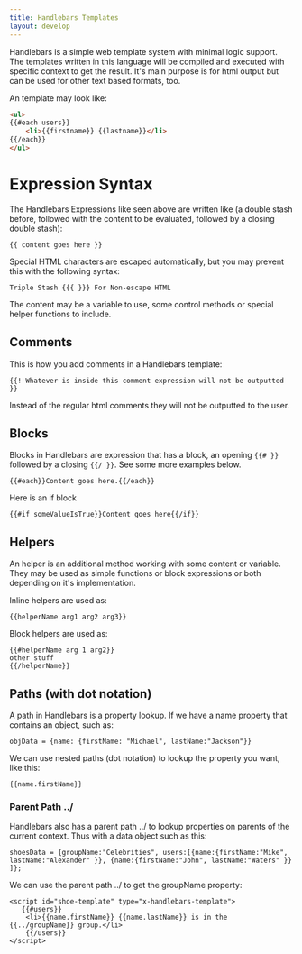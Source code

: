```yaml
---
title: Handlebars Templates
layout: develop
---
```


Handlebars is a simple web template system with minimal logic support. The
templates written in this language will be compiled and executed with specific
context to get the result. It's main purpose is for html output but can be used
for other text based formats, too.

An template may look like:

``` html
<ul>
{{#each users}}
    <li>{{firstname}} {{lastname}}</li>
{{/each}}
</ul>
```

Expression Syntax
===================================================================
The Handlebars Expressions like seen above are written like (a double stash before,
followed with the content to be evaluated, followed by a closing double stash): 

    {{ content goes here }}

Special HTML characters are escaped automatically, but you may prevent this
with the following syntax:

    Triple Stash {{{ }}} For Non-escape HTML

The content may be a variable to use, some control methods or special helper
functions to include.

Comments
-------------------------------------------------------------------
This is how you add comments in a Handlebars template:

    {{! Whatever is inside this comment expression will not be outputted  }}

Instead of the regular html comments they will not be outputted to the user.

Blocks
-------------------------------------------------------------------
Blocks in Handlebars are expression that has a block, an opening `{{# }}`
followed by a closing `{{/ }}`. See some more examples below.

    {{#each}}Content goes here.{{/each}}

Here is an if block

    {{#if someValueIsTrue}}Content goes here{{/if}}

Helpers
--------------------------------------------------------------------
An helper is an additional method working with some content or variable. They
may be used as simple functions or block expressions or both depending on it's
implementation.

Inline helpers are used as:

    {{helperName arg1 arg2 arg3}}

Block helpers are used as:

    {{#helperName arg 1 arg2}}
    other stuff
    {{/helperName}}

Paths (with dot notation)
--------------------------------------------------------------------
A path in Handlebars is a property lookup. If we have a name property that
contains an object, such as:

    objData = {name: {firstName: "Michael", lastName:"Jackson"}}

We can use nested paths (dot notation) to lookup the property you want, like this:

    {{name.firstName}}

### Parent Path ../
Handlebars also has a parent path ../ to lookup properties on parents of the
current context. Thus with a data object such as this:

    shoesData = {groupName:"Celebrities", users:[{name:{firstName:"Mike", lastName:"Alexander" }}, {name:{firstName:"John", lastName:"Waters" }} ]};

We can use the parent path ../ to get the groupName property:

    ​<script id="shoe-template" type="x-handlebars-template">​
       {{#users}}​
        <li>{{name.firstName}} {{name.lastName}} is in the {{../groupName}} group.</li>​
        {{/users}}
    ​</script>
